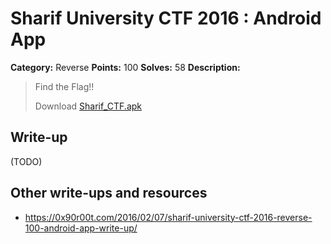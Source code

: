 # Sharif University CTF 2016 : Android App

**Category:** Reverse
**Points:** 100
**Solves:** 58
**Description:**

> Find the Flag!!
> 
> Download [Sharif_CTF.apk](./Sharif_CTF.apk)


## Write-up

(TODO)

## Other write-ups and resources

* <https://0x90r00t.com/2016/02/07/sharif-university-ctf-2016-reverse-100-android-app-write-up/>
